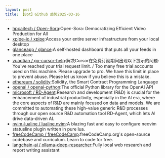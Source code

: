 ```yaml
---
layout: post
title: 【Bot】Github 趋势2025-03-16
---
```


* [hpcaitech / Open-Sora](https://github.com/hpcaitech/Open-Sora):Open-Sora: Democratizing Efficient Video Production for All
* [xpipe-io / xpipe](https://github.com/xpipe-io/xpipe):Access your entire server infrastructure from your local desktop
* [glanceapp / glance](https://github.com/glanceapp/glance):A self-hosted dashboard that puts all your feeds in one place
* [yuaotian / go-cursor-help](https://github.com/yuaotian/go-cursor-help):解决Cursor在免费订阅期间出现以下提示的问题: You've reached your trial request limit. / Too many free trial accounts used on this machine. Please upgrade to pro. We have this limit in place to prevent abuse. Please let us know if you believe this is a mistake.
* [ethereum / solidity](https://github.com/ethereum/solidity):Solidity, the Smart Contract Programming Language
* [openai / openai-python](https://github.com/openai/openai-python):The official Python library for the OpenAI API
* [microsoft / RD-Agent](https://github.com/microsoft/RD-Agent):Research and development (R&D) is crucial for the enhancement of industrial productivity, especially in the AI era, where the core aspects of R&D are mainly focused on data and models. We are committed to automating these high-value generic R&D processes through our open source R&D automation tool RD-Agent, which lets AI drive data-driven AI.
* [nvim-lualine / lualine.nvim](https://github.com/nvim-lualine/lualine.nvim):A blazing fast and easy to configure neovim statusline plugin written in pure lua.
* [freeCodeCamp / freeCodeCamp](https://github.com/freeCodeCamp/freeCodeCamp):freeCodeCamp.org's open-source codebase and curriculum. Learn to code for free.
* [langchain-ai / ollama-deep-researcher](https://github.com/langchain-ai/ollama-deep-researcher):Fully local web research and report writing assistant
